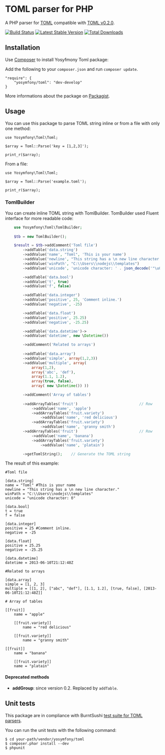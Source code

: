 TOML parser for PHP
===================

A PHP parser for [TOML](https://github.com/mojombo/toml) compatible with [TOML v0.2.0](https://github.com/mojombo/toml/blob/master/versions/toml-v0.2.0.md).

[![Build Status](https://travis-ci.org/yosymfony/Toml.png?branch=develop)](https://travis-ci.org/yosymfony/Toml)
[![Latest Stable Version](https://poser.pugx.org/yosymfony/toml/v/stable.png)](https://packagist.org/packages/yosymfony/toml)
[![Total Downloads](https://poser.pugx.org/yosymfony/toml/downloads.png)](https://packagist.org/packages/yosymfony/toml)

Installation
------------

Use [Composer](http://getcomposer.org/) to install Yosyfmony Toml package:

Add the following to your `composer.json` and run `composer update`.

    "require": {
        "yosymfony/toml": "dev-develop"
    }

More informations about the package on [Packagist](https://packagist.org/packages/yosymfony/toml).

Usage
-----
You can use this package to parse TOML string inline or from a file with only one method:

    use Yosymfony\Toml\Toml;
    
    $array = Toml::Parse('key = [1,2,3]');
    
    print_r($array);

From a file:

    use Yosymfony\Toml\Toml;
    
    $array = Toml::Parse('example.toml');
    
    print_r($array);

### TomlBuilder
You can create inline TOML string with TomlBuilder. TomBuilder used Fluent interface for more readable code:

```php
    use Yosymfony\Toml\TomlBuilder;
    
    $tb = new TomlBuilder();

    $result = $tb->addComment('Toml file')
        ->addTable('data.string')
        ->addValue('name', "Toml", 'This is your name')
        ->addValue('newline', "This string has a \n new line character.")
        ->addValue('winPath', "C:\\Users\\nodejs\\templates")
        ->addValue('unicode', 'unicode character: ' . json_decode('"\u03B4"'))

        ->addTable('data.bool')
        ->addValue('t', true)
        ->addValue('f', false)

        ->addTable('data.integer')
        ->addValue('positive', 25, 'Comment inline.')
        ->addValue('negative', -25)

        ->addTable('data.float')
        ->addValue('positive', 25.25)
        ->addValue('negative', -25.25)

        ->addTable('data.datetime')->
        ->addValue('datetime', new \Datetime())

        ->addComment('Related to arrays')
        
        ->addTable('data.array')
        ->addValue('simple', array(1,2,3))
        ->addValue('multiple', array( 
            array(1,2), 
            array('abc', 'def'), 
            array(1.1, 1.2), 
            array(true, false), 
            array( new \Datetime()) ))

        ->addComment('Array of tables')
        
        ->addArrayTables('fruit')                            // Row
            ->addValue('name', 'apple')
            ->addArrayTables('fruit.variety')
                ->addValue('name', 'red delicious')
            ->addArrayTables('fruit.variety')
                ->addValue('name', 'granny smith')
        ->addArrayTables('fruit')                            // Row
            ->addValue('name', 'banana')
            ->addArrayTables('fruit.variety')
                ->addValue('name', 'platain')

        ->getTomlString();    // Generate the TOML string
```
The result of this example:

    #Toml file
    
    [data.string]
    name = "Toml" #This is your name
    newline = "This string has a \n new line character."
    winPath = "C:\\Users\\nodejs\\templates"
    unicode = "unicode character: δ"
    
    [data.bool]
    t = true
    f = false
    
    [data.integer]
    positive = 25 #Comment inline.
    negative = -25
    
    [data.float]
    positive = 25.25
    negative = -25.25
    
    [data.datetime]
    datetime = 2013-06-10T21:12:48Z
    
    #Related to arrays
    
    [data.array]
    simple = [1, 2, 3]
    multiple = [[1, 2], ["abc", "def"], [1.1, 1.2], [true, false], [2013-06-10T21:12:48Z]]
    
    # Array of tables
    
    [[fruit]]
        name = "apple"
    
        [[fruit.variety]]
            name = "red delicious"
    
        [[fruit.variety]]
            name = "granny smith"
    
    [[fruit]]
        name = "banana"
    
        [[fruit.variety]]
        name = "platain"

#### Deprecated methods
* **addGroup**: since version 0.2. Replaced by `addTable`.

Unit tests
----------
This package are in compliance with BurntSushi [test suite for TOML parsers](https://github.com/BurntSushi/toml-test).

You can run the unit tests with the following command:

    $ cd your-path/vendor/yosymfony/toml
    $ composer.phar install --dev
    $ phpunit